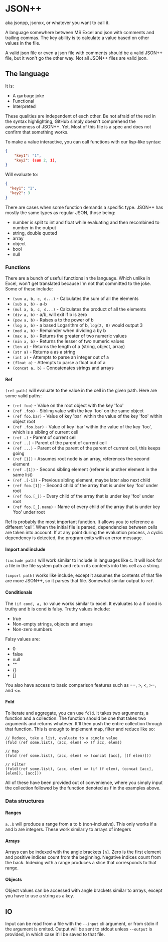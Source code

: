 # JSON++

aka jsonpp, jsonxx, or whatever you want to call it.

A language somewhere between MS Excel and json with comments and trailing
commas. The key ability is to calculate a value based on other values in the
file.

A valid json file or even a json file with comments should be a valid JSON++
file, but it won't go the other way. Not all JSON++ files are valid json.

## The language

It is:

- A garbage joke
- Functional
- Interpreted

These qualities are independent of each other. Be not afraid of the red in the
syntax highlighting, GitHub simply doesn't comprehend the awesomeness of JSON++.
Yet. Most of this file is a spec and does not confirm that something works.

To make a value interactive, you can call functions with our lisp-like syntax:

```json
{
    "key1": "1",
    "key2": (sum 2, 1),
}
```

Will evaluate to:

```json
{
  "key1": "1",
  "key2": 3
}
```

There are cases when some function demands a specific type. JSON++ has mostly
the same types as regular JSON, those being:

- number is split to int and float while evaluating and then recombined to number in the output
- string, double quoted
- array
- object
- bool
- null

### Functions

There are a bunch of useful functions in the language. Which unlike in Excel,
won't get translated because I'm not that committed to the joke. Some of these
include:

- `(sum a, b, c, d...)` - Calculates the sum of all the elements
- `(sub a, b)` - a-b
- `(mul a, b, c, d...)` - Calculates the product of all the elements
- `(div a, b)` - a/b, will exit if b is zero
- `(pow a, b)` - Raises a to the power of b
- `(log a, b)` - a based Logarithm of b, `log(2, 8)` would output 3
- `(mod a, b)` - Remainder when dividing a by b
- `(max a, b)` - Returns the greater of two numeric values
- `(min a, b)` - Returns the lesser of two numeric values
- `(len a)` - Returns the length of a (string, object, array)
- `(str a)` - Returns a as a string
- `(int a)` - Attempts to parse an integer out of a
- `(float a)` - Attempts to parse a float out of a
- `(concat a, b)` - Concatenates strings and arrays

#### Ref

`(ref path)` will evaluate to the value in the cell in the given path. Here are
some valid paths:

- `(ref foo)` - Value on the root object with the key 'foo'
- `(ref .foo)` - Sibling value with the key 'foo' on the same object
- `(ref foo.bar)` - Value of key 'bar' within the value of the key 'foo' within object root
- `(ref .foo.bar)` - Value of key 'bar' within the value of the key 'foo', which is a sibling of current cell
- `(ref .)` - Parent of current cell
- `(ref ..)` - Parent of the parent of current cell
- `(ref ...)` - Parent of the parent of the parent of current cell, this keeps going
- `(ref [1])` - Assumes root node is an array, references the second element
- `(ref .[1])` - Second sibling element (referer is another element in the same list)
- `(ref .[-1])` - Previous sibling element, maybe later also next child
- `(ref foo.[1])` - Second child of the array that is under key 'foo' under root
- `(ref foo.[_])` - Every child of the array that is under key 'foo' under root
- `(ref foo.[_].name)` - Name of every child of the array that is under key 'foo' under root

Ref is probably the most important function. It allows you to reference a
different 'cell'. When the initial file is parsed, dependencies between cells
are taken into account. If at any point during the evaluation process, a cyclic
dependency is detected, the program exits with an error message.

#### Import and include

`(include path)` will work similar to include in languages like c. It will look
for a file in the file system path and return its contents into this cell as a
string.

`(import path)` works like include, except it assumes the contents of that file
are more JSON++, so it parses that file. Somewhat similar output to `ref`.

#### Conditionals

The `(if cond, a, b)` value works similar to excel. It evaluates to a if cond is
truthy and b is cond is falsy. Truthy values include:

- true
- Non-empty strings, objects and arrays
- Non-zero numbers

Falsy values are:

- 0
- false
- null
- ""
- {}
- []

You also have access to basic comparison features such as ==, >, <, >=, and <=.

#### Fold

To iterate and aggregate, you can use `fold`. It takes two arguments, a function
and a collection. The function should be one that takes two arguments and
returns whatever. It'll then push the entire collection through that function.
This is enough to implement map, filter and reduce like so:

```
// Reduce, take a list, evaluate to a single value
(fold (ref some.list), (acc, elem) => (f acc, elem))

// Map
(fold (ref some.list), (acc, elem) => (concat [acc], [(f elem)]))

// Filter
(fold((ref some.list), (acc, elem) => (if (f elem), (concat [acc], [elem]), [acc]))
```

All of these have been provided out of convenience, where you simply input the
collection followed by the function denoted as f in the examples above.

### Data structures

#### Ranges

`a..b` will produce a range from a to b (non-inclusive). This only works if a
and b are integers. These work similarly to arrays of integers

#### Arrays

Arrays can be indexed with the angle brackets `[n]`. Zero is the first element
and positive indices count from the beginning. Negative indices count from the
back. Indexing with a range produces a slice that corresponds to that range.

#### Objects

Object values can be accessed with angle brackets similar to arrays, except you
have to use a string as a key.

## IO

Input can be read from a file with the `--input` cli argument, or from stdin if
the argument is omited. Output will be sent to stdout unless `--output` is
provided, in which case it'll be saved to that file.
